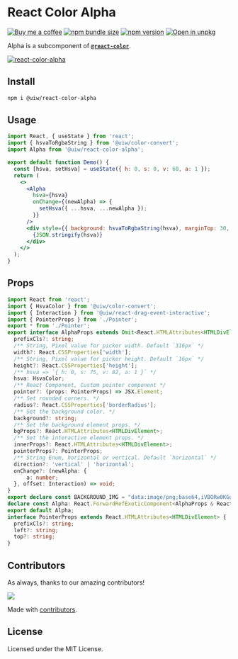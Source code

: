 React Color Alpha
===

[![Buy me a coffee](https://img.shields.io/badge/Buy%20me%20a%20coffee-048754?logo=buymeacoffee)](https://jaywcjlove.github.io/#/sponsor)
[![npm bundle size](https://img.shields.io/bundlephobia/minzip/@uiw/react-color-alpha)](https://bundlephobia.com/package/@uiw/react-color-alpha) [![npm version](https://img.shields.io/npm/v/@uiw/react-color-alpha.svg)](https://www.npmjs.com/package/@uiw/react-color-alpha) [![Open in unpkg](https://img.shields.io/badge/Open%20in-unpkg-blue)](https://uiwjs.github.io/npm-unpkg/#/pkg/@uiw/react-color/file/README.md)

Alpha is a subcomponent of [**`@react-color`**](https://uiwjs.github.io/react-color).

<!--rehype:ignore:start-->
[![react-color-alpha](https://user-images.githubusercontent.com/1680273/125951872-e44340be-8406-4c80-8037-0c22d63708ee.png)](https://uiwjs.github.io/react-color/#/alpha)
<!--rehype:ignore:end-->

## Install

```bash
npm i @uiw/react-color-alpha
```

## Usage

```jsx mdx:preview
import React, { useState } from 'react';
import { hsvaToRgbaString } from '@uiw/color-convert';
import Alpha from '@uiw/react-color-alpha';

export default function Demo() {
  const [hsva, setHsva] = useState({ h: 0, s: 0, v: 68, a: 1 });
  return (
    <>
      <Alpha
        hsva={hsva}
        onChange={(newAlpha) => {
          setHsva({ ...hsva, ...newAlpha });
        }}
      />
      <div style={{ background: hsvaToRgbaString(hsva), marginTop: 30, padding: 10 }}>
        {JSON.stringify(hsva)}
      </div>
    </>
  );
}
```

## Props

```ts
import React from 'react';
import { HsvaColor } from '@uiw/color-convert';
import { Interaction } from '@uiw/react-drag-event-interactive';
import { PointerProps } from './Pointer';
export * from './Pointer';
export interface AlphaProps extends Omit<React.HTMLAttributes<HTMLDivElement>, 'onChange'> {
  prefixCls?: string;
  /** String, Pixel value for picker width. Default `316px` */
  width?: React.CSSProperties['width'];
  /** String, Pixel value for picker height. Default `16px` */
  height?: React.CSSProperties['height'];
  /** hsva => `{ h: 0, s: 75, v: 82, a: 1 }` */
  hsva: HsvaColor;
  /** React Component, Custom pointer component */
  pointer?: (props: PointerProps) => JSX.Element;
  /** Set rounded corners. */
  radius?: React.CSSProperties['borderRadius'];
  /** Set the background color. */
  background?: string;
  /** Set the background element props. */
  bgProps?: React.HTMLAttributes<HTMLDivElement>;
  /** Set the interactive element props. */
  innerProps?: React.HTMLAttributes<HTMLDivElement>;
  pointerProps?: PointerProps;
  /** String Enum, horizontal or vertical. Default `horizontal` */
  direction?: 'vertical' | 'horizontal';
  onChange?: (newAlpha: {
      a: number;
  }, offset: Interaction) => void;
}
export declare const BACKGROUND_IMG = "data:image/png;base64,iVBORw0KGgoAAAANSUhEUgAAABAAAAAQCAYAAAAf8/9hAAAAMUlEQVQ4T2NkYGAQYcAP3uCTZhw1gGGYhAGBZIA/nYDCgBDAm9BGDWAAJyRCgLaBCAAgXwixzAS0pgAAAABJRU5ErkJggg==";
declare const Alpha: React.ForwardRefExoticComponent<AlphaProps & React.RefAttributes<HTMLDivElement>>;
export default Alpha;
interface PointerProps extends React.HTMLAttributes<HTMLDivElement> {
  prefixCls?: string;
  left?: string;
  top?: string;
}
```

## Contributors

As always, thanks to our amazing contributors!

<a href="https://uiwjs.github.io/react-color/graphs/contributors">
  <img src="https://uiwjs.github.io/react-color/coverage/CONTRIBUTORS.svg" />
</a>

Made with [contributors](https://github.com/jaywcjlove/github-action-contributors).

## License

Licensed under the MIT License.
